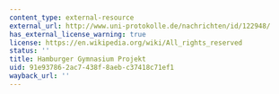 ```yaml
---
content_type: external-resource
external_url: http://www.uni-protokolle.de/nachrichten/id/122948/
has_external_license_warning: true
license: https://en.wikipedia.org/wiki/All_rights_reserved
status: ''
title: Hamburger Gymnasium Projekt
uid: 91e93786-2ac7-438f-8aeb-c37418c71ef1
wayback_url: ''
---
```

